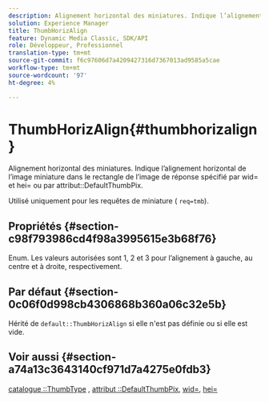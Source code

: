 ```yaml
---
description: Alignement horizontal des miniatures. Indique l’alignement horizontal de l’image miniature dans le rectangle de l’image de réponse spécifié par wid= et hei= ou par attribut DefaultThumbPix.
solution: Experience Manager
title: ThumbHorizAlign
feature: Dynamic Media Classic, SDK/API
role: Développeur, Professionnel
translation-type: tm+mt
source-git-commit: f6c97606d7a4209427316d7367013ad9585a5cae
workflow-type: tm+mt
source-wordcount: '97'
ht-degree: 4%

---
```



# ThumbHorizAlign{#thumbhorizalign}

Alignement horizontal des miniatures. Indique l’alignement horizontal de l’image miniature dans le rectangle de l’image de réponse spécifié par wid= et hei= ou par attribut::DefaultThumbPix.

Utilisé uniquement pour les requêtes de miniature ( `req=tmb`).

## Propriétés {#section-c98f793986cd4f98a3995615e3b68f76}

Enum. Les valeurs autorisées sont 1, 2 et 3 pour l’alignement à gauche, au centre et à droite, respectivement.

## Par défaut {#section-0c06f0d998cb4306868b360a06c32e5b}

Hérité de `default::ThumbHorizAlign` si elle n&#39;est pas définie ou si elle est vide.

## Voir aussi {#section-a74a13c3643140cf971d7a4275e0fdb3}

[catalogue ::ThumbType](../../../../../is-api/image-catalog/image-serving-api-ref/c-image-catalog-reference/c-image-svg-data-reference/c-image-data-reference/r-thumbtype-cat.md#reference-41149ddffc8749cba2f8d9c8e2611e03) ,  [attribut ::DefaultThumbPix](../../../../../is-api/image-catalog/image-serving-api-ref/c-image-catalog-reference/c-attributes-reference/r-defaultthumbpix.md#reference-cf52bb74bed2466e8bc8adb0cacd6141),  [wid=](../../../../../is-api/http-ref/image-serving-api-ref/c-http-protocol-reference/c-command-reference/r-is-http-wid.md#reference-bfeadcb67bf4485f851eb21345527e47),  [hei=](../../../../../is-api/http-ref/image-serving-api-ref/c-http-protocol-reference/c-command-reference/r-is-http-hei.md#reference-6d6f556ccc0e4b98a815e8a5c1944a96)

